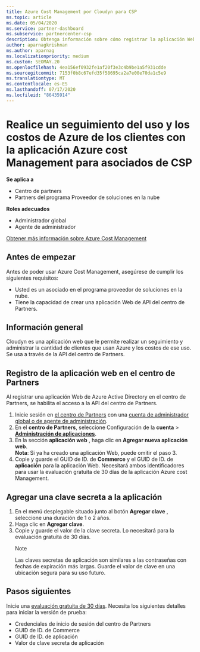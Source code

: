 ```yaml
---
title: Azure Cost Management por Cloudyn para CSP
ms.topic: article
ms.date: 05/04/2020
ms.service: partner-dashboard
ms.subservice: partnercenter-csp
description: Obtenga información sobre cómo registrar la aplicación Web de Cloudyn y usar una clave secreta para ella en el centro de partners para que pueda usar la aplicación para realizar un seguimiento del uso y los costos de Azure de los clientes.
author: aparnagkrishnan
ms.author: aparnag
ms.localizationpriority: medium
ms.custom: SEOMAY.20
ms.openlocfilehash: 4ea156ef0932fe1af20f3e3c4b9be1a5f931cdde
ms.sourcegitcommit: 7153f0b8c67efd35f58695ca2a7e00e70da1c5e9
ms.translationtype: MT
ms.contentlocale: es-ES
ms.lasthandoff: 07/17/2020
ms.locfileid: "86435914"
---
```

# <a name="track-customer-azure-usage-and-costs-with-the-azure-cost-management-app-for-csp-partners"></a>Realice un seguimiento del uso y los costos de Azure de los clientes con la aplicación Azure cost Management para asociados de CSP  

**Se aplica a**

- Centro de partners
- Partners del programa Proveedor de soluciones en la nube

**Roles adecuados**

- Administrador global
- Agente de administrador

[Obtener más información sobre Azure Cost Management](https://go.microsoft.com/fwlink/p/?linkid=857893)

## <a name="before-you-begin"></a>Antes de empezar
Antes de poder usar Azure Cost Management, asegúrese de cumplir los siguientes requisitos:

- Usted es un asociado en el programa proveedor de soluciones en la nube.
- Tiene la capacidad de crear una aplicación Web de API del centro de Partners.

## <a name="overview"></a>Información general

Cloudyn es una aplicación web que le permite realizar un seguimiento y administrar la cantidad de clientes que usan Azure y los costos de ese uso. Se usa a través de la API del centro de Partners.

## <a name="register-your-web-app-in-the-partner-center"></a>Registro de la aplicación web en el centro de Partners
Al registrar una aplicación Web de Azure Active Directory en el centro de Partners, se habilita el acceso a la API del centro de Partners. 
1.  Inicie sesión en [el centro de Partners](https://partnercenter.microsoft.com/pcv/dashboard/overview) con una [cuenta de administrador global o de agente de administración](create-user-accounts-and-set-permissions.md).
2.  En el **centro de Partners**, seleccione Configuración de la **cuenta** &gt; **[Administración de aplicaciones](https://partnercenter.microsoft.com/pcv/apiintegration/appmanagement)**.
3.  En la sección **aplicación web** , haga clic en **Agregar nueva aplicación web**.
<br> **Nota**: Si ya ha creado una aplicación Web, puede omitir el paso 3.
4.  Copie y guarde el GUID de ID. de **Commerce** y el GUID de ID. de **aplicación** para la aplicación Web. Necesitará ambos identificadores para usar la evaluación gratuita de 30 días de la aplicación Azure cost Management.

## <a name="add-a-secret-key-to-your-app"></a>Agregar una clave secreta a la aplicación
1. En el menú desplegable situado junto al botón **Agregar clave** , seleccione una duración de 1 o 2 años.
2. Haga clic en **Agregar clave**. 
3. Copie y guarde el valor de la clave secreta. Lo necesitará para la evaluación gratuita de 30 días.<br>
   > [!NOTE]  
   > Las claves secretas de aplicación son similares a las contraseñas con fechas de expiración más largas. Guarde el valor de clave en una ubicación segura para su uso futuro.

## <a name="next-steps"></a>Pasos siguientes
Inicie una [evaluación gratuita de 30 días](https://go.microsoft.com/fwlink/?linkid=857895).
Necesita los siguientes detalles para iniciar la versión de prueba:
- Credenciales de inicio de sesión del centro de Partners
- GUID de ID. de Commerce
- GUID de ID. de aplicación
- Valor de clave secreta de aplicación
